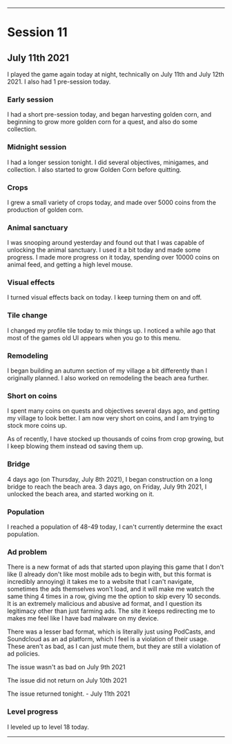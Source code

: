 
***

# Session 11

## July 11th 2021

I played the game again today at night, technically on July 11th and July 12th 2021. I also had 1 pre-session today.

<!-- Session notes July 8th 2021

!-->

### Early session

I had a short pre-session today, and began harvesting golden corn, and beginning to grow more golden corn for a quest, and also do some collection.

### Midnight session

I had a longer session tonight. I did several objectives, minigames, and collection. I also started to grow Golden Corn before quitting.

### Crops

I grew a small variety of crops today, and made over 5000 coins from the production of golden corn.

### Animal sanctuary

I was snooping around yesterday and found out that I was capable of unlocking the animal sanctuary. I used it a bit today and made some progress. I made more progress on it today, spending over 10000 coins on animal feed, and getting a high level mouse.

### Visual effects

I turned visual effects back on today. I keep turning them on and off.

### Tile change

I changed my profile tile today to mix things up. I noticed a while ago that most of the games old UI appears when you go to this menu.

### Remodeling

I began building an autumn section of my village a bit differently than I originally planned. I also worked on remodeling the beach area further.

### Short on coins

I spent many coins on quests and objectives several days ago, and getting my village to look better. I am now very short on coins, and I am trying to stock more coins up.

As of recently, I have stocked up thousands of coins from crop growing, but I keep blowing them instead od saving them up.

### Bridge

4 days ago (on Thursday, July 8th 2021), I began construction on a long bridge to reach the beach area. 3 days ago, on Friday, July 9th 2021, I unlocked the beach area, and started working on it.

### Population

I reached a population of 48-49 today, I can't currently determine the exact population.

### Ad problem

There is a new format of ads that started upon playing this game that I don't like (I already don't like most mobile ads to begin with, but this format is incredibly annoying) it takes me to a website that I can't navigate, sometimes the ads themselves won't load, and it will make me watch the same thing 4 times in a row, giving me the option to skip every 10 seconds. It is an extremely malicious and abusive ad format, and I question its legitimacy other than just farming ads. The site it keeps redirecting me to makes me feel like I have bad malware on my device.

There was a lesser bad format, which is literally just using PodCasts, and Soundcloud as an ad platform, which I feel is a violation of their usage. These aren't as bad, as I can just mute them, but they are still a violation of ad policies.

The issue wasn't as bad on July 9th 2021

The issue did not return on July 10th 2021

The issue returned tonight. - July 11th 2021

### Level progress

<!-- I leveled up to level 18 today. !-->

I leveled up to level 18 today.

<!-- I did not level up today. !-->

***
